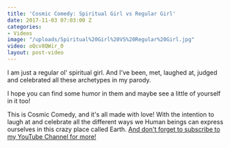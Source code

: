 ```yaml
---
title: 'Cosmic Comedy: Spiritual Girl vs Regular Girl'
date: 2017-11-03 07:03:00 Z
categories:
- Videos
image: "/uploads/Spiritual%20Girl%20VS%20Regular%20Girl.jpg"
video: oQcv8QWir_0
layout: post-video
---
```


I am just a regular ol' spiritual girl. And I've been, met, laughed at, judged and celebrated all these archetypes in my parody. 

I hope you can find some humor in them and maybe see a little of yourself in it too!

This is Cosmic Comedy, and it's all made with love! With the intention to laugh at and celebrate all the different ways we Human beings can express ourselves in this crazy place called Earth. 
[
And don't forget to subscribe to my YouTube Channel for more!](https://www.youtube.com/subscription_center?add_user=jocelynlee)